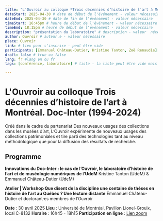 ```yaml
---
title: "L'Ouvroir au colloque *Trois décennies d’histoire de l’art à Montréal. Doc-Inter (1994-2024)*"
dateStart: 2025-04-30 # date de début de l'événement - valeur nécessaire
dateEnd: 2025-04-30 # date de fin de l'événement - valeur nécessaire
timeStart: 16:45pm # heure de début de l'événement - valeur nécessaire
timeEnd: 18:15pm # heure de début de l'événement - valeur nécessaire
description: "présentation du laboratoire" # description - valeur  nécessaire
author: Ouvroir # auteur.e - valeur nécessaire
place: Ouvroir
link: # lien pour s'inscrire - peut être vide
participants: [Emmanuel Château-Dutier, Kristine Tanton, Zoë Renaudie] # liste - la liste peut être vide mais il faut une liste
draft: false # true ou false
lang: fr #lang en ou fr
tags: [conférence, laboratoire] # liste - la liste peut être vide mais il faut une liste

---
```


# L'Ouvroir au colloque Trois décennies d’histoire de l’art à Montréal. Doc-Inter (1994-2024)

Créé dans le cadre du partenariat Des nouveaux usages des collections dans les musées d’art, L’Ouvroir expérimente de nouveaux usages des collections patrimoniales et tire parti des technologies tant au niveau méthodologique que pour la diffusion des résultats de recherche. 

## Programme

**Innovations du Doc-Inter : le cas de l’Ouvroir, le laboratoire d’histoire de l’art et de muséologie numériques de l’UdeM**
Kristine Tanton (UdeM) & Emmanuel Château-Dutier (UdeM)

**Atelier | Workshop Que disent de la discipline une centaine de thèses en histoire de l’art au Québec ? Une lecture distante**
Emmanuel Château-Dutier et doctorant·es membres de l’Ouvroir

**Date** : 30 avril 2025
**Lieu** : Université de Montréal, Pavillon Lionel-Groulx, local C-8132
**Horaire** : 16h45 - 18h15
**Participation en ligne** : [Lien zoom](https://can01.safelinks.protection.outlook.com/?url=https%3A%2F%2Fumontreal.zoom.us%2Fj%2F81329475697%3Fpwd%3Do5z6Ma1e5532ro7qNFA7u0t3AidsEm.1&data=05%7C02%7Czoe.renaudie%40umontreal.ca%7Cf77c57a392cc46cada8508dd828fbca4%7Cd27eefec2a474be7981e0f8977fa31d8%7C1%7C0%7C638810276168272092%7CUnknown%7CTWFpbGZsb3d8eyJFbXB0eU1hcGkiOnRydWUsIlYiOiIwLjAuMDAwMCIsIlAiOiJXaW4zMiIsIkFOIjoiTWFpbCIsIldUIjoyfQ%3D%3D%7C0%7C%7C%7C&sdata=UZe0IwO7xcW%2FeKBbvcqXKZ6aZa9jI6%2FQjMenBi31lpM%3D&reserved=0)

